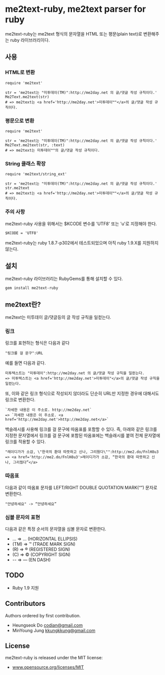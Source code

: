 me2text-ruby, me2text parser for ruby
======================================

me2text-ruby는 me2text 형식의 문자열을 HTML 또는 평문(plain text)로 변환해주는 
ruby 라이브러리이다. 

사용
----

### HTML로 변환

    require 'me2text'

    str = 'me2text는 "미투데이(TM)":http://me2day.net 의 글/댓글 작성 규칙이다.'
    Me2Text.me2text(str)
    # => me2text는 <a href='http://me2day.net'>미투데이™"</a>의 글/댓글 작성 규칙이다.

### 평문으로 변환

    require 'me2text'

    str = 'me2text는 "미투데이(TM)":http://me2day.net 의 글/댓글 작성 규칙이다.'
    Me2Text.me2text(str, :text)
    # => me2text는 미투데이™"의 글/댓글 작성 규칙이다.
    
### String 클래스 확장

    require 'me2text/string_ext'

    str = 'me2text는 "미투데이(TM)":http://me2day.net 의 글/댓글 작성 규칙이다.'
    str.me2text
    # => me2text는 <a href='http://me2day.net'>미투데이™"</a>의 글/댓글 작성 규칙이다.

### 주의 사항

me2text-ruby 사용을 위해서는 $KCODE 변수를 'UTF8' 또는 'u'로 지정해야 한다.

    $KCODE = 'UTF8'

me2text-ruby는 ruby 1.8.7-p302에서 테스트되었으며 아직 ruby 1.9.X를 지원하지 않는다.

설치
----
  me2text-ruby 라이브러리는 RubyGems를 통해 설치할 수 있다.

    gem install me2text-ruby


me2text란?
----------
me2text는 미투데이 글/댓글등의 글 작성 규칙을 일컫는다.

### 링크

  링크를 표현하는 형식은 다음과 같다

    "링크를 걸 문구":URL

  예를 들면 다음과 같다.

    미투텍스트는 "미투데이":http://me2day.net 의 글/댓글 작성 규칙을 일컫는다.
    => 미투텍스트는 <a href='http://me2day.net'>미투데이"</a>의 글/댓글 작성 규칙을 일컫는다.

  또, 이와 같은 링크 형식으로 작성되지 않더라도 단순히 URL만 지정한 경우에 대해서도 링크로 
  변환한다. 

    `자세한 내용은 이 주소로. http://me2day.net`
    => `자세한 내용은 이 주소로. <a href='http://me2day.net'>http://me2day.net</a>`

  백슬래시를 사용해 링크를 걸 문구에 따옴표를 포함할 수 있다. 즉, 아래와 같은 링크를 지정한 
  문자열에서 링크를 걸 문구에 포함된 따옴표에는 백슬래시를 붙여 전체 문자열에 링크를 적용할 
  수 있다.

    "레이디가가 소감, \"한국의 환대 따뜻하고 신나, 그리웠다\"":http://me2.do/FnlH8u3
    => <a href='http://me2.do/FnlH8u3'>레이디가가 소감, “한국의 환대 따뜻하고 신나, 그리웠다”</a>

### 따옴표 

  다음과 같이 따옴표 문자를 LEFT/RIGHT DOUBLE QUOTATION MARK(“”) 문자로 변환한다.

    "안녕하세요" -> “안녕하세요”

### 심볼 문자의 표현

  다음과 같은 특정 순서의 문자열을 심볼 문자로 변환한다. 

  * ...  => … (HORIZONTAL ELLIPSIS)
  * (TM) => ™ (TRADE MARK SIGN)
  * (R)  => ® (REGISTERED SIGN)
  * (C)  => © (COPYRIGHT SIGN)
  * --   => — (EN DASH)

TODO
----

  * Ruby 1.9 지원
  
Contributors
------------

Authors ordered by first contribution.

* Heungseok Do <codian@gmail.com>  
* MinYoung Jung <kkungkkung@gmail.com>  

License
-------

me2text-ruby is released under the MIT license:

* www.opensource.org/licenses/MIT
